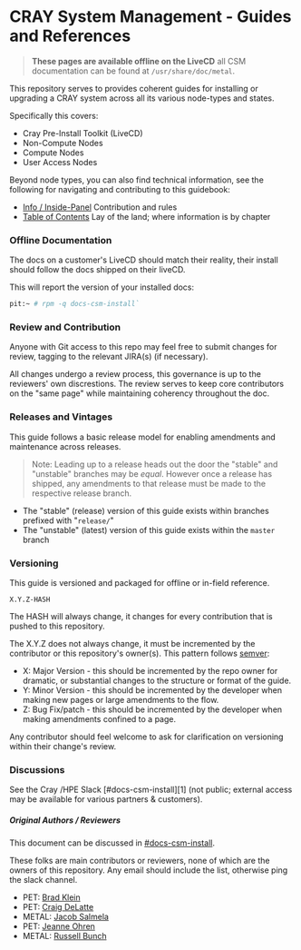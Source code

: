 # CRAY System Management - Guides and References
> **These pages are available offline on the LiveCD** all CSM documentation can be found at `/usr/share/doc/metal`.

This repository serves to provides coherent guides for installing or upgrading a CRAY system across all its various node-types and states.

Specifically this covers:
- Cray Pre-Install Toolkit (LiveCD)
- Non-Compute Nodes
- Compute Nodes
- User Access Nodes

Beyond node types, you can also find technical information, see the following for navigating and contributing 
to this guidebook:
- [Info / Inside-Panel](000-INFO.md) Contribution and rules
- [Table of Contents](001-GUIDES.md) Lay of the land; where information is by chapter

### Offline Documentation

The docs on a customer's LiveCD should match their reality, their install should follow the docs shipped on their liveCD.

This will report the version of your installed docs:
```bash
pit:~ # rpm -q docs-csm-install`
```

### Review and Contribution

Anyone with Git access to this repo may feel free to submit changes for review, tagging to the relevant JIRA(s) (if necessary).

All changes undergo a review process, this governance is up to the reviewers' own discrestions. The review serves to keep core contributors on the "same page" while maintaining coherency throughout the doc.

### Releases and Vintages

This guide follows a basic release model for enabling amendments and maintenance across releases.

> Note: Leading up to a release heads out the door the "stable" and "unstable" branches may be _equal_.
> However once a release has shipped, any amendments to that release must be made to the respective release branch.

- The "stable" (release) version of this guide exists within branches prefixed with "`release/`"
- The "unstable" (latest) version of this guide exists within the `master` branch

### Versioning

This guide is versioned and packaged for offline or in-field reference.

    X.Y.Z-HASH

The HASH will always change, it changes for every contribution that is pushed to this repository.

The X.Y.Z does not always change, it must be incremented by the contributor or this repository's owner(s).
This pattern follows [semver](https://semver.org/):
- X: Major Version - this should be incremented by the repo owner for dramatic, or substantial changes to the structure or format of the guide.
- Y: Minor Version - this should be incremented by the developer when making new pages or large amendments to the flow.
- Z: Bug Fix/patch - this should be incremented by the developer when making amendments confined to a page.

Any contributor should feel welcome to ask for clarification on versioning within their change's review.

### Discussions

See the Cray /HPE Slack [#docs-csm-install][1] (not public; external access may be available for various partners & customers).

##### Original Authors / Reviewers

This document can be discussed in [#docs-csm-install](https://cray.slack.com/messages/docs-csm-install).

These folks are main contributors or reviewers, none of which are the owners of this repository. Any email should include the list, otherwise ping the slack channel.

- PET: [Brad Klein](bradley.klein@hpe.com)
- PET: [Craig DeLatte](craig.delatte@hpe.com)
- METAL: [Jacob Salmela](mailto:jacob.salmela@hpe.com)
- PET: [Jeanne Ohren](jeanne.ohren@hpe.com)
- METAL: [Russell Bunch](mailto:doomslayer@hpe.com)

